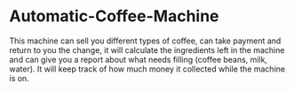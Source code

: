 # Automatic-Coffee-Machine

This machine can sell you different types of coffee, can take payment and return to you the change, it will calculate the ingredients left in the machine and can give you a report about what needs filling (coffee beans, milk, water).
It will keep track of how much money it collected while the machine is on.
